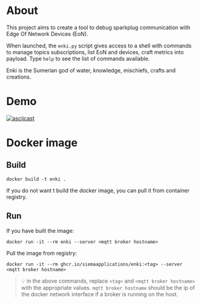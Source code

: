 # About

This project aims to create a tool to debug sparkplug communication with Edge Of Network Devices (EoN).

When launched, the `enki.py` script gives access to a shell with commands to manage topics subscriptions, list EoN and devices, craft metrics into payload. Type `help` to see the list of commands available.

Enki is the Sumerian god of water, knowledge, mischiefs, crafts and creations.

# Demo
[![asciicast](https://asciinema.org/a/lKGTwxDlLOYwGtsF1kecBLfa0.svg)](https://asciinema.org/a/lKGTwxDlLOYwGtsF1kecBLfa0)

# Docker image
##
## Build
```
docker build -t enki .
```
If you do not want t build the docker image, you can pull it from container registry.
## Run
If you have built the image:
```
docker run -it --rm enki --server <mqtt broker hostname>
```

Pull the image from registry:
```
docker run -it --rm ghcr.io/siemaapplications/enki:<tag> --server <mqtt broker hostname>
```
> :bulb: in the above commands, replace `<tag>` and `<mqtt broker hostname>` with the appropriate values.
> `mqtt broker hostname` should be the ip of the docker network interface if a broker is running on the host.
